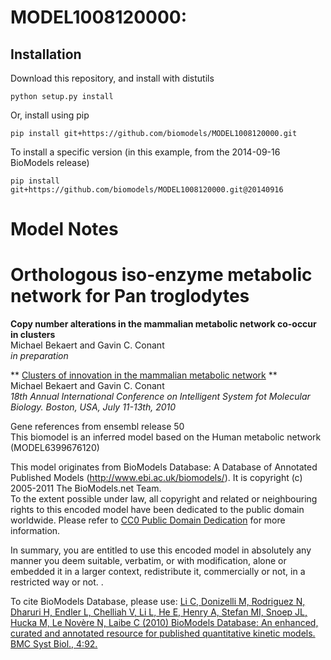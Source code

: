# MODEL1008120000: 

## Installation

Download this repository, and install with distutils

`python setup.py install`

Or, install using pip

`pip install git+https://github.com/biomodels/MODEL1008120000.git`

To install a specific version (in this example, from the 2014-09-16 BioModels release)

`pip install git+https://github.com/biomodels/MODEL1008120000.git@20140916`


# Model Notes


# Orthologous iso-enzyme metabolic network for Pan troglodytes

**Copy number alterations in the mammalian metabolic network co-occur in clusters**   
Michael Bekaert and Gavin C. Conant  
_in preparation_

** [Clusters of innovation in the mammalian metabolic network](http://tiny.cc/ismb2010a) **   
Michael Bekaert and Gavin C. Conant  
_18th Annual International Conference on Intelligent System fot Molecular
Biology. Boston, USA, July 11-13th, 2010_

Gene references from ensembl release 50  
This biomodel is an inferred model based on the Human metabolic network
(MODEL6399676120)

This model originates from BioModels Database: A Database of Annotated
Published Models (http://www.ebi.ac.uk/biomodels/). It is copyright (c)
2005-2011 The BioModels.net Team.  
To the extent possible under law, all copyright and related or neighbouring
rights to this encoded model have been dedicated to the public domain
worldwide. Please refer to [CC0 Public Domain
Dedication](http://creativecommons.org/publicdomain/zero/1.0/) for more
information.

In summary, you are entitled to use this encoded model in absolutely any
manner you deem suitable, verbatim, or with modification, alone or embedded it
in a larger context, redistribute it, commercially or not, in a restricted way
or not. .  
  
To cite BioModels Database, please use: [Li C, Donizelli M, Rodriguez N,
Dharuri H, Endler L, Chelliah V, Li L, He E, Henry A, Stefan MI, Snoep JL,
Hucka M, Le Novère N, Laibe C (2010) BioModels Database: An enhanced, curated
and annotated resource for published quantitative kinetic models. BMC Syst
Biol., 4:92.](http://www.ncbi.nlm.nih.gov/pubmed/20587024)


